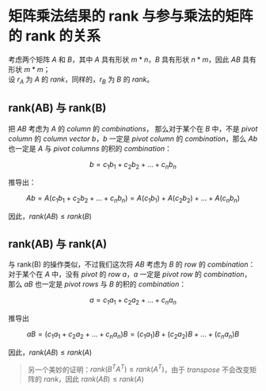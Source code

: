 # 矩阵乘法结果的 rank 与参与乘法的矩阵的 rank 的关系

考虑两个矩阵 $A$ 和 $B$，其中 $A$ 具有形状 $m * n$，$B$ 具有形状 $n * m$，因此 $AB$ 具有形状 $m * m$；  
设 $r_A$ 为 $A$ 的 _rank_，同样的，$r_B$ 为 $B$ 的 _rank_。

## rank(AB) 与 rank(B)

把 $AB$ 考虑为 $A$ 的 _column_ 的 _combinations_，
那么对于某个在 $B$ 中，不是 _pivot column_ 的 _column vector_ $b$，$b$ 一定是 _pivot column_ 的 _combination_，那么 $Ab$ 也一定是 $A$ 与 _pivot columns_ 的积的 _combination_：

$$
b = c_1 b_1 + c_2 b_2 + \dots + c_n b_n
$$

推导出：

$$
Ab = A (c_1 b_1 + c_2 b_2 + \dots + c_n b_n) = A (c_1 b_1) + A (c_2 b_2) + \dots + A (c_n b_n)
$$

因此，$rank(AB) \le rank(B)$

## rank(AB) 与 rank(A)

与 rank(B) 的操作类似，不过我们这次将 $AB$ 考虑为 $B$ 的 _row_ 的 _combination_：
对于某个在 $A$ 中，没有 _pivot_ 的 _row_ $a$，$a$ 一定是 _pivot row_ 的 _combination_，那么 $aB$ 也一定是 _pivot rows_ 与 $B$ 的积的 _combination_：

$$
a = c_1 a_1 + c_2 a_2 + \dots + c_n a_n
$$

推导出

$$
aB = (c_1 a_1 + c_2 a_2 + \dots + c_n a_n) B = (c_1 a_1) B + (c_2 a_2) B + \dots + (c_n a_n) B
$$

因此，$rank(AB) \le rank(A)$

> 另一个美妙的证明：$rank(B^T A^T) \le rank(A^T)$，由于 _transpose_ 不会改变矩阵的 _rank_，因此 $rank(AB) \le rank(A)$
